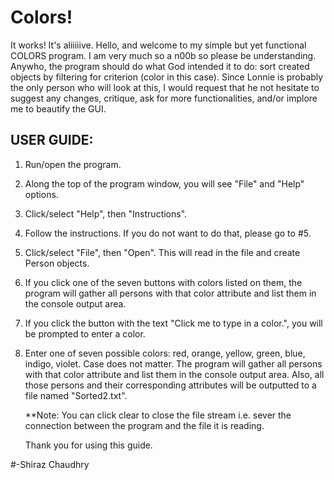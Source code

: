 # Colors!

It works! It's aliiiiive.
Hello, and welcome to my simple but yet functional COLORS program. I am very much so a n00b so please be understanding.
Anywho, the program should do what God intended it to do: sort created objects by filtering for criterion (color in this
case).
Since Lonnie is probably the only person who will look at this, I would request that he not hesitate to suggest any 
changes, critique, ask for more functionalities, and/or implore me to beautify the GUI.

## USER GUIDE:

1. Run/open the program.
2. Along the top of the program window, you will see "File" and "Help" options.
3. Click/select "Help", then "Instructions".
4. Follow the instructions. If you do not want to do that, please go to #5.
5. Click/select "File", then "Open". This will read in the file and create Person objects.
6. If you click one of the seven buttons with colors listed on them, the program will gather all 
   persons with that color attribute and list them in the console output area.
7. If you click the button with the text "Click me to type in a color.", you will be prompted to 
   enter a color.
8. Enter one of seven possible colors: red, orange, yellow, green, blue, indigo, violet. Case does not matter.
   The program will gather all persons with that color attribute and list them in the console output area.
   Also, all those persons and their corresponding attributes will be outputted to a file named "Sorted2.txt".
   
   
   **Note: You can click clear to close the file stream i.e. sever the connection between the program
   and the file it is reading.
   
   Thank you for using this guide.
   
#-Shiraz Chaudhry
